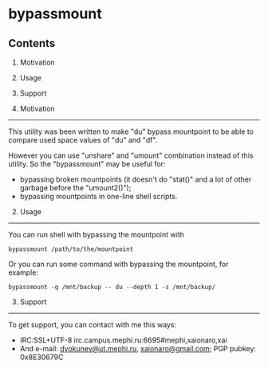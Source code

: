 bypassmount
===========
Contents
--------

1. Motivation
2. Usage
3. Support


1. Motivation
-------------

This utility was been written to make "du" bypass mountpoint to be able
to compare used space values of "du" and "df".

However you can use "unshare" and "umount" combination instead of this
utility. So the "bypassmount" may be useful for:
* bypassing broken mountpoints (it doesn't do "stat()" and a lot of other
garbage before the "umount2()");
* bypassing mountpoints in one-line shell scripts.

2. Usage
--------

You can run shell with bypassing the mountpoint with

    bypassmount /path/to/the/mountpoint

Or you can run some command with bypassing the mountpoint, for example:

    bypassmount -q /mnt/backup -- du --depth 1 -s /mnt/backup/


3. Support
----------

To get support, you can contact with me this ways:
- IRC:SSL+UTF-8 irc.campus.mephi.ru:6695#mephi,xaionaro,xai
- And e-mail: <dyokunev@ut.mephi.ru>, <xaionaro@gmail.com>; PGP pubkey: 0x8E30679C


